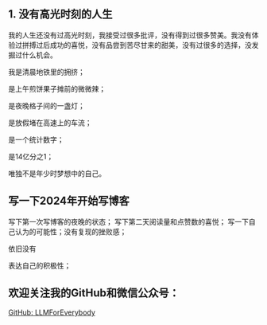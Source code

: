 ## 1. 没有高光时刻的人生

我的人生还没有过高光时刻，我接受过很多批评，没有得到过很多赞美。我没有体验过拼搏过后成功的喜悦，没有品尝到苦尽甘来的甜美，没有过很多的选择，没发掘过什么机会。

我是清晨地铁里的拥挤；

是上午煎饼果子摊前的微微辣；

是夜晚格子间的一盏灯；

是放假堵在高速上的车流；

是一个统计数字；

是14亿分之1；

唯独不是年少时梦想中的自己。

## 写一下2024年开始写博客
写下第一次写博客的夜晚的状态；
写下第二天阅读量和点赞数的喜悦；
写一下自己认为的可能性；没有复现的挫败感；

依旧没有

表达自己的积极性；

##


## 欢迎关注我的GitHub和微信公众号：

[GitHub: LLMForEverybody](https://github.com/luhengshiwo/LLMForEverybody)

